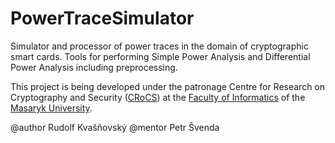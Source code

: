 PowerTraceSimulator
===================

Simulator and processor of power traces in the domain of cryptographic smart cards. Tools for performing Simple Power Analysis and Differential Power Analysis including preprocessing.

This project is being developed under the patronage Centre for Research on Cryptography and Security ([CRoCS](http://www.fi.muni.cz/research/crocs/)) at the [Faculty of Informatics](http://www.fi.muni.cz/index.xhtml.en) of the [Masaryk University](http://www.muni.cz/?lang=en).

@author Rudolf Kvašňovský
@mentor Petr Švenda
